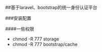 ##基于laravel、bootstrap的统一身份认证平台

###安装配置

####一些权限

* chmod -R 777 storage
* chmod -R 777 bootstrap/cache



